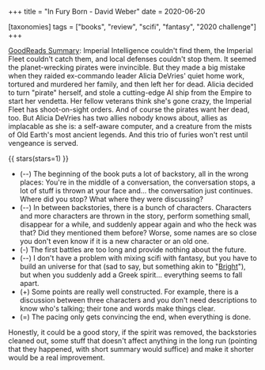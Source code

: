 +++
title = "In Fury Born - David Weber"
date = 2020-06-20

[taxonomies]
tags = ["books", "review", "scifi", "fantasy", "2020 challenge"]
+++

[GoodReads Summary](https://www.goodreads.com/book/show/130528.In_Fury_Born):
Imperial Intelligence couldn't find them, the Imperial Fleet couldn't catch
them, and local defenses couldn't stop them. It seemed the planet-wrecking
pirates were invincible. But they made a big mistake when they raided
ex-commando leader Alicia DeVries' quiet home work, tortured and murdered her
family, and then left her for dead. Alicia decided to turn "pirate" herself,
and stole a cutting-edge AI ship from the Empire to start her vendetta. Her
fellow veterans think she's gone crazy, the Imperial Fleet has shoot-on-sight
orders. And of course the pirates want her dead, too. But Alicia DeVries has
two allies nobody knows about, allies as implacable as she is: a self-aware
computer, and a creature from the mists of Old Earth's most ancient legends.
And this trio of furies won't rest until vengeance is served.

<!-- more -->

{{ stars(stars=1) }}

- (--) The beginning of the book puts a lot of backstory, all in the wrong
	places: You're in the middle of a conversation, the conversation stops, a
	lot of stuff is thrown at your face and... the conversation just
	continues. Where did you stop? What where they were discussing?
- (--) In between backstories, there is a bunch of characters. Characters and
	more characters are thrown in the story, perform something small,
	disappear for a while, and suddenly appear again and who the heck was
	that? Did they mentioned them before? Worse, some names are so close you
	don't even know if it is a new character or an old one.
- (-) The first battles are too long and provide nothing about the future.
- (--) I don't have a problem with mixing scifi with fantasy,
	but you have to build an universe for that (sad to say, but something akin
	to "[Bright](https://www.imdb.com/title/tt5519340/?ref_=fn_al_tt_1)"), but
	when you suddenly add a Greek spirit... everything seems to fall apart.
- (+) Some points are really well constructed. For example, there is a
	discussion between three characters and you don't need descriptions to
	know who's talking; their tone and words make things clear.
- (=) The pacing only gets convincing the end, when everything is done.

Honestly, it could be a good story, if the spirit was removed, the backstories
cleaned out, some stuff that doesn't affect anything in the long run (pointing
that they happened, with short summary would suffice) and make it shorter
would be a real improvement.

